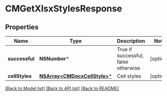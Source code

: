 # CMGetXlsxStylesResponse

## Properties
Name | Type | Description | Notes
------------ | ------------- | ------------- | -------------
**successful** | **NSNumber*** | True if successful, false otherwise | [optional] 
**cellStyles** | [**NSArray&lt;CMDocxCellStyle&gt;***](CMDocxCellStyle.md) | Cell styles | [optional] 

[[Back to Model list]](../README.md#documentation-for-models) [[Back to API list]](../README.md#documentation-for-api-endpoints) [[Back to README]](../README.md)


